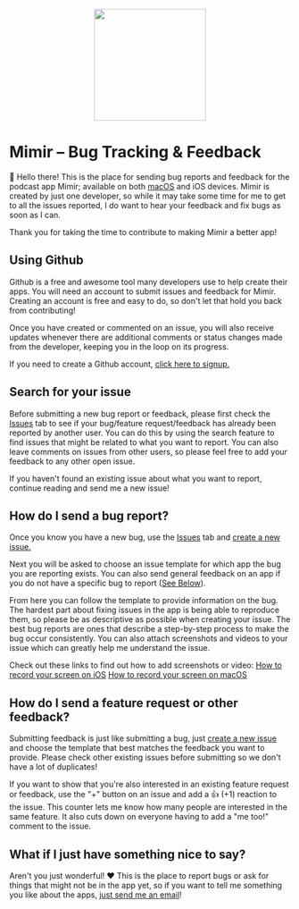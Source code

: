 <p align="center">
  <img src="https://user-images.githubusercontent.com/110691/159819551-be5df0db-21ff-455b-95cd-3b082bc02234.png" width=200 />
</p>


# Mimir – Bug Tracking & Feedback
👋 Hello there! This is the place for sending bug reports and feedback for the podcast app Mimir; available on both [macOS](https://apps.apple.com/us/app/mimir-powerful-podcasts/id1508343025) and iOS devices. Mimir is created by just one developer, so while it may take some time for me to get to all the issues reported, I do want to hear your feedback and fix bugs as soon as I can.

Thank you for taking the time to contribute to making Mimir a better app!

## Using Github
Github is a free and awesome tool many developers use to help create their apps. You will need an account to submit issues and feedback for Mimir. Creating an account is free and easy to do, so don't let that hold you back from contributing! 

Once you have created or commented on an issue, you will also receive updates whenever there are additional comments or status changes made from the developer, keeping you in the loop on its progress.

If you need to create a Github account, [click here to signup.](https://github.com/signup)

## Search for your issue
Before submitting a new bug report or feedback, please first check the [Issues](https://github.com/gdavis/Mimir-Feedback/issues) tab to see if your bug/feature request/feedback has already been reported by another user. You can do this by using the search feature to find issues that might be related to what you want to report. You can also leave comments on issues from other users, so please feel free to add your feedback to any other open issue.

If you haven't found an existing issue about what you want to report, continue reading and send me a new issue!

## How do I send a bug report?
Once you know you have a new bug, use the [Issues](https://github.com/gdavis/Mimir-Feedback/issues) tab and [create a new issue.](https://github.com/gdavis/Mimir-Feedback/issues/new/choose)

Next you will be asked to choose an issue template for which app the bug you are reporting exists. You can also send general feedback on an app if you do not have a specific bug to report ([See Below](https://github.com/gdavis/Mimir-Feedback/edit/main/README.md#how-do-i-send-a-feature-request-or-other-feedback)).

From here you can follow the template to provide information on the bug. The hardest part about fixing issues in the app is being able to reproduce them, so please be as descriptive as possible when creating your issue. The best bug reports are ones that describe a step-by-step process to make the bug occur consistently. You can also attach screenshots and videos to your issue which can greatly help me understand the issue. 

Check out these links to find out how to add screenshots or video:
[How to record your screen on iOS](https://support.apple.com/en-us/HT207935)
[How to record your screen on macOS](https://support.apple.com/en-us/HT208721)

## How do I send a feature request or other feedback?
Submitting feedback is just like submitting a bug, just [create a new issue](https://github.com/gdavis/Mimir-Feedback/issues/new/choose) and choose the template that best matches the feedback you want to provide. Please check other existing issues before submitting so we don't have a lot of duplicates!

If you want to show that you're also interested in an existing feature request or feedback, use the "+" button on an issue and add a 👍 (+1) reaction to the issue. This counter lets me know how many people are interested in the same feature. It also cuts down on everyone having to add a "me too!" comment to the issue.

## What if I just have something nice to say?
Aren't you just wonderful! ❤️ This is the place to report bugs or ask for things that might not be in the app yet, so if you want to tell me something you like about the apps, [just send me an email](mailto:grant@mimirpodcasts.app)!
